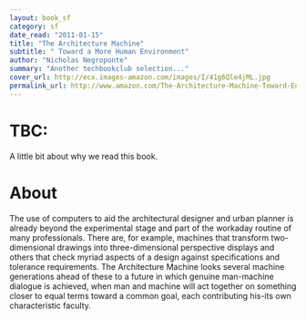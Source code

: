 ```yaml
---
layout: book_sf
category: sf
date_read: "2011-01-15"
title: "The Architecture Machine"
subtitle: " Toward a More Human Environment"
author: "Nicholas Negroponte"
summary: "Another techbookclub selection..."
cover_url: http://ecx.images-amazon.com/images/I/41g6Qle4jML.jpg
permalink_url: http://www.amazon.com/The-Architecture-Machine-Toward-Environment/dp/0262640104
---
```


# TBC:
A little bit about why we read this book.

# About
The use of computers to aid the architectural designer and urban planner is already beyond the experimental stage and part of the workaday routine of many professionals. There are, for example, machines that transform two-dimensional drawings into three-dimensional perspective displays and others that check myriad aspects of a design against specifications and tolerance requirements. The Architecture Machine looks several machine generations ahead of these to a future in which genuine man-machine dialogue is achieved, when man and machine will act together on something closer to equal terms toward a common goal, each contributing his-its own characteristic faculty.
